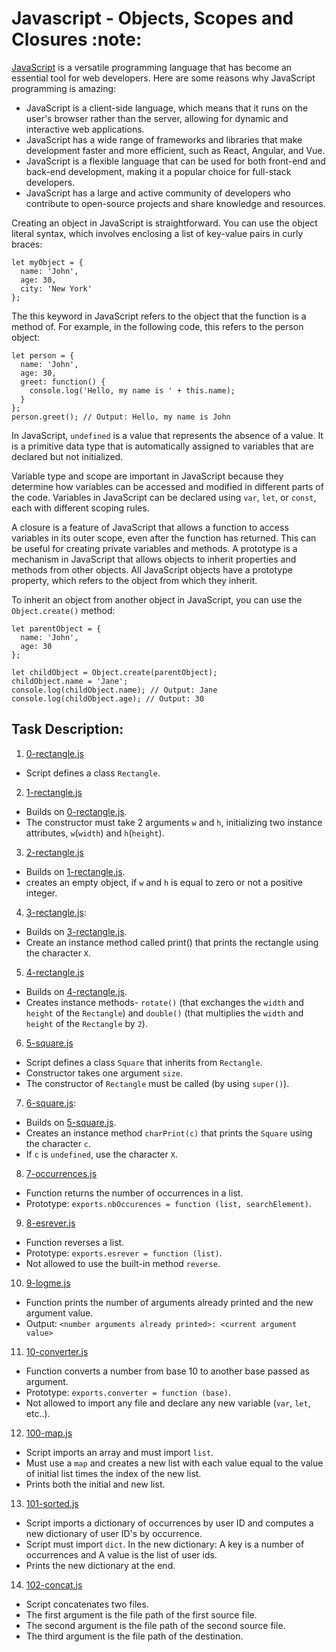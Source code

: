 # Javascript - Objects, Scopes and Closures :note:
[JavaScript](https://developer.mozilla.org/en-US/docs/Learn/JavaScript/Objects/Basics) is a versatile programming language that has become an essential tool for web developers. Here are some reasons why JavaScript programming is amazing:
  *   JavaScript is a client-side language, which means that it runs on the user's browser rather than the server, allowing for dynamic and interactive web applications.
  *   JavaScript has a wide range of frameworks and libraries that make development faster and more efficient, such as React, Angular, and Vue.
  *   JavaScript is a flexible language that can be used for both front-end and back-end development, making it a popular choice for full-stack developers.
  *   JavaScript has a large and active community of developers who contribute to open-source projects and share knowledge and resources.

Creating an object in JavaScript is straightforward. You can use the object literal syntax, which involves enclosing a list of key-value pairs in curly braces:
```
let myObject = {
  name: 'John',
  age: 30,
  city: 'New York'
};
```
The this keyword in JavaScript refers to the object that the function is a method of. For example, in the following code, this refers to the person object:
```
let person = {
  name: 'John',
  age: 30,
  greet: function() {
    console.log('Hello, my name is ' + this.name);
  }
};
person.greet(); // Output: Hello, my name is John
```
In JavaScript, `undefined` is a value that represents the absence of a value. It is a primitive data type that is automatically assigned to variables that are declared but not initialized.

Variable type and scope are important in JavaScript because they determine how variables can be accessed and modified in different parts of the code. Variables in JavaScript can be declared using `var`, `let`, or `const`, each with different scoping rules.

A closure is a feature of JavaScript that allows a function to access variables in its outer scope, even after the function has returned. This can be useful for creating private variables and methods.
A prototype is a mechanism in JavaScript that allows objects to inherit properties and methods from other objects. All JavaScript objects have a prototype property, which refers to the object from which they inherit.

To inherit an object from another object in JavaScript, you can use the `Object.create()` method:
```
let parentObject = {
  name: 'John',
  age: 30
};

let childObject = Object.create(parentObject);
childObject.name = 'Jane';
console.log(childObject.name); // Output: Jane
console.log(childObject.age); // Output: 30
```

## Task Description:
1. [0-rectangle.js](./0-rectangle.js)
  - Script defines a class `Rectangle`.

2. [1-rectangle.js](./1-rectangle.js)
  - Builds on [0-rectangle.js](./0-rectangle.js).
  - The constructor must take 2 arguments `w` and `h`, initializing two instance attributes, `w`(`width`) and `h`(`height`).

3. [2-rectangle.js](./2-rectangle.js)
  - Builds on [1-rectangle.js](./1-rectangle.js).
  - creates an empty object, if `w` and `h` is equal to zero or not a positive integer.

4. [3-rectangle.js](./3-rectangle.js):
  - Builds on [3-rectangle.js](./3-rectangle.js).
  - Create an instance method called print() that prints the rectangle using the character `X`.

5. [4-rectangle.js](./4-rectangle.js)
  - Builds on [4-rectangle.js](./4-rectangle.js).
  - Creates instance methods- `rotate()` (that exchanges the `width` and `height` of the `Rectangle`) and `double()` (that multiplies the `width` and `height` of the `Rectangle` by `2`).

6. [5-square.js](./5-square.js)
  - Script defines a class `Square` that inherits from `Rectangle`.
  - Constructor takes one argument `size`.
  - The constructor of `Rectangle` must be called (by using `super()`).

7. [6-square.js](./6-square.js): 
  - Builds on [5-square.js](./5-square.js).
  - Creates an instance method `charPrint(c)` that prints the `Square` using the character `c`.
  - If `c` is `undefined`, use the character `X`.

8. [7-occurrences.js](./7-occurrences.js)
  - Function returns the number of occurrences in a list.
  - Prototype: `exports.nbOccurences = function (list, searchElement)`.

9. [8-esrever.js](./8-esrever.js)
  - Function reverses a list.
  - Prototype: `exports.esrever = function (list)`.
  - Not allowed to use the built-in method `reverse`.

10. [9-logme.js](./9-logme.js)
  - Function prints the number of  arguments already printed and the new argument value.
  - Output: `<number arguments already printed>: <current argument value>`

11. [10-converter.js](./10-converter.js)
  - Function converts a number from base 10 to another base passed as argument.
  - Prototype: `exports.converter = function (base)`.
  - Not allowed to import any file and declare any new variable (`var`, `let`, etc..).

12. [100-map.js](./100-map.js)
  - Script imports an array and must import `list`.
  - Must use a `map` and creates a new list with each value equal to the value of initial list times the index of the new list.
  - Prints both the initial and new list.

13. [101-sorted.js](./101-sorted.js)
  - Script imports a dictionary of occurrences by user ID and computes a new dictionary of user ID's by occurrence.
  - Script must import `dict`. In the new dictionary: A key is a number of occurrences and A value is the list of user ids.
  - Prints the new dictionary at the end.

14. [102-concat.js](./102-concat.js)
  - Script concatenates two files.
  - The first argument is the file path of the first source file.
  - The second argument is the file path of the second source file.
  - The third argument is the file path of the destination.



